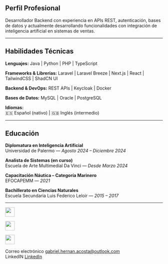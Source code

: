 ## Perfil Profesional

Desarrollador Backend con experiencia en APIs REST, autenticación, bases de datos y actualmente desarrollando funcionalidades con integración de inteligencia artificial en sistemas de ventas.

---

## Habilidades Técnicas

**Lenguajes:**
Java | Python | PHP | TypeScript  

**Frameworks & Librerías:**
Laravel | Laravel Breeze | Next.js | React | TailwindCSS | ShadCN UI  

**Backend & DevOps:**
REST APIs | Keycloak | Docker  

**Bases de Datos:**
MySQL | Oracle | PostgreSQL

**Idiomas:**  
🇪🇸 Español (nativo) | 🇬🇧 Inglés (intermedio)

---

## Educación

**Diplomatura en Inteligencia Artificial**  
Universidad de Palermo — *Agosto 2024 – Diciembre 2024*  

**Analista de Sistemas (en curso)**  
Escuela de Arte Multimedial Da Vinci — *Desde Marzo 2024*  

**Capacitación Náutica – Categoría Marinero**  
EFOCAPEMM — *2021*

**Bachillerato en Ciencias Naturales**  
Escuela Secundaria Luis Federico Leloir — *2015 – 2017*

---

[<img src="https://cdn-icons-png.flaticon.com/512/174/174857.png" width="30"/>](https://linkedin.com/in/gabriel-acosta-208212326)

[<img src="https://cdn-icons-png.flaticon.com/512/732/732200.png" width="30"/>](mailto:gabriel.hernan.acosta@outlook.com)

[<img src="https://cdn-icons-png.flaticon.com/512/732/732223.png" width="30"/>](mailto:gabriel.hernan.acosta3@gmail.com)

Correo electrónico [gabriel.hernan.acosta@outlook.com](mailto:gabriel.hernan.acosta@outlook.com)  
LinkedIN [LinkedIn](https://linkedin.com/in/gabriel-acosta-208212326)

